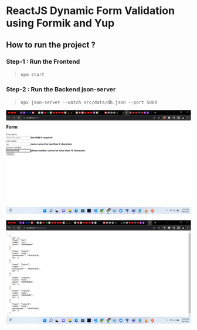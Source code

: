 # ReactJS Dynamic Form Validation using Formik and Yup


## How to run the project ?

### Step-1 : Run the Frontend
> `npm start`

### Step-2 : Run the Backend json-server
> `npx json-server --watch src/data/db.json --port 5000`


<p align="center">
  <img src="https://github.com/rajesh-gole-softobiz/resources/blob/main/img/Screenshot%20(21).png" width="920" title="hover text">
</p>



<p align="center">
  <img src="https://github.com/rajesh-gole-softobiz/resources/blob/main/img/Screenshot%20(22).png" width="820" title="hover text">
</p>
